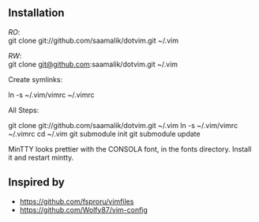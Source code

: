 ## Installation

*RO*:  
git clone git://github.com/saamalik/dotvim.git ~/.vim

*RW*:  
git clone git@github.com:saamalik/dotvim.git ~/.vim

Create symlinks:

ln -s ~/.vim/vimrc ~/.vimrc

All Steps:

git clone git://github.com/saamalik/dotvim.git ~/.vim
ln -s ~/.vim/vimrc ~/.vimrc
cd ~/.vim
git submodule init
git submodule update


MinTTY looks prettier with the CONSOLA font, in the fonts directory. Install it and restart mintty.

## Inspired by
- https://github.com/fsproru/vimfiles
- https://github.com/Wolfy87/vim-config
